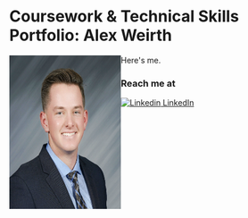 # Coursework & Technical Skills Portfolio: Alex Weirth

<div>
    <img src="SQL/images/portrait.png" alt="Alex Weirth" width="200" height="275" align="left">
    <p>
      Here's me.
    </p>
</div>

### Reach me at
[![Linkedin](https://i.stack.imgur.com/gVE0j.png) LinkedIn](https://www.linkedin.com/in/alex-weirth-7a6b90207/)
